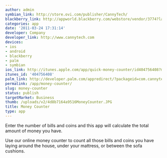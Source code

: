 ```yaml
---
author: admin
symbian_link: http://store.ovi.com/publisher/CannyTech/
blackberry_link: http://appworld.blackberry.com/webstore/vendor/3774?lang=en
categories: app
date: '2011-03-24 17:31:14'
developer: Company
developer_link: http://www.cannytech.com
devices: 
- ios
- android
- blackberry
- palm
- symbian
ios_link: http://itunes.apple.com/app/quick-money-counter/id404756408?mt=8
itunes_id: '404756408'
palm_link: http://developer.palm.com/appredirect/?packageid=com.cannytechnologies.moneycounter
permalink: /app/money-counter/
slug: money-counter
status: publish
targetMarket: Business
thumb: /uploads/v2/4d8b7164a9516MoneyCounter.JPG
title: Money Counter
type: app
---
```


Enter the number of bills and coins and this app will calculate the total amount of money you have.

Use our online money counter to count all those bills and coins you have laying around the house, under your mattress, or between the sofa cushions.
